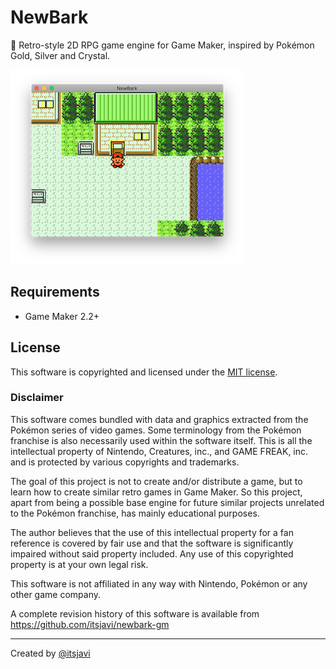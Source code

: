 # NewBark
🌳 Retro-style 2D RPG game engine for Game Maker, inspired by Pokémon Gold, Silver and Crystal.

![screenshot](meta/screenshot.png)


## Requirements

- Game Maker 2.2+


## License

This software is copyrighted and licensed under the 
[MIT license](https://github.com/itsjavi/newbark-gm/LICENSE).

### Disclaimer

This software comes bundled with data and graphics extracted from the
Pokémon series of video games. Some terminology from the Pokémon franchise is
also necessarily used within the software itself. This is all the intellectual
property of Nintendo, Creatures, inc., and GAME FREAK, inc. and is protected by
various copyrights and trademarks.

The goal of this project is not to create and/or distribute a game, but to learn
how to create similar retro games in Game Maker. So this project, apart from being a possible
base engine for future similar projects unrelated to the Pokémon franchise,
has mainly educational purposes.

The author believes that the use of this intellectual property for a fan reference
is covered by fair use and that the software is significantly impaired without said
property included. Any use of this copyrighted property is at your own legal risk.

This software is not affiliated in any way with Nintendo,
Pokémon or any other game company.

A complete revision history of this software is available from
https://github.com/itsjavi/newbark-gm

---


Created by [@itsjavi](https://github.com/itsjavi)
